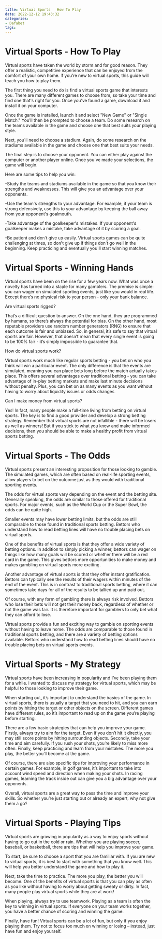 ```yaml
---
title: Virtual Sports   How To Play
date: 2022-12-12 19:43:32
categories:
- Dafabet
tags:
---
```



#  Virtual Sports - How To Play

Virtual sports have taken the world by storm and for good reason. They offer a realistic, competitive experience that can be enjoyed from the comfort of your own home. If you're new to virtual sports, this guide will teach you how to play them.

The first thing you need to do is find a virtual sports game that interests you. There are many different games to choose from, so take your time and find one that's right for you. Once you've found a game, download it and install it on your computer.

Once the game is installed, launch it and select "New Game" or "Single Match." You'll then be prompted to choose a team. Do some research on the teams available in the game and choose one that best suits your playing style.

Next, you'll need to choose a stadium. Again, do some research on the stadiums available in the game and choose one that best suits your needs.

The final step is to choose your opponent. You can either play against the computer or another player online. Once you've made your selections, the game will begin.

Here are some tips to help you win:

-Study the teams and stadiums available in the game so that you know their strengths and weaknesses. This will give you an advantage over your opponents.

-Use the team's strengths to your advantage. For example, if your team is strong defensively, use this to your advantage by keeping the ball away from your opponent's goalmouth.

-Take advantage of the goalkeeper's mistakes. If your opponent's goalkeeper makes a mistake, take advantage of it by scoring a goal.

-Be patient and don't give up easily. Virtual sports games can be quite challenging at times, so don't give up if things don't go well in the beginning. Keep practicing and eventually you'll start winning matches.

#  Virtual Sports - Winning Hands

Virtual sports have been on the rise for a few years now. What was once a novelty has turned into a staple for many gamblers. The premise is simple: you can wager on simulated sporting events, just like you would in real life. Except there’s no physical risk to your person - only your bank balance.

Are virtual sports rigged?

That’s a difficult question to answer. On the one hand, they are programmed by humans, so there’s always the potential for bias. On the other hand, most reputable providers use random number generators (RNG) to ensure that each outcome is fair and unbiased. So, in general, it’s safe to say that virtual sports are fair. However, that doesn’t mean that every single event is going to be 100% fair - it’s simply impossible to guarantee that.

How do virtual sports work?

Virtual sports work much like regular sports betting - you bet on who you think will win a particular event. The only difference is that the events are simulated, meaning you can place bets long before the match actually takes place. This offers several advantages over traditional betting - you can take advantage of in-play betting markets and make last minute decisions without penalty. Plus, you can bet on as many events as you want without having to worry about liquidity issues or odds changes.

Can I make money from virtual sports?

Yes! In fact, many people make a full-time living from betting on virtual sports. The key is to find a good provider and develop a strong betting strategy. Remember that virtual sports are not infallible - there will be losers as well as winners! But if you stick to what you know and make informed decisions, then you should be able to make a healthy profit from virtual sports betting.

#  Virtual Sports - The Odds

Virtual sports present an interesting proposition for those looking to gamble. The simulated games, which are often based on real-life sporting events, allow players to bet on the outcome just as they would with traditional sporting events.

The odds for virtual sports vary depending on the event and the betting site. Generally speaking, the odds are similar to those offered for traditional sports. For major events, such as the World Cup or the Super Bowl, the odds can be quite high.

Smaller events may have lower betting limits, but the odds are still comparable to those found in traditional sports betting. Bettors who understand how to read betting lines will have no trouble placing bets on virtual sports.

One of the benefits of virtual sports is that they offer a wide variety of betting options. In addition to simply picking a winner, bettors can wager on things like how many goals will be scored or whether there will be a red card in the game. This gives bettors more opportunities to make money and makes gambling on virtual sports more exciting.

Another advantage of virtual sports is that they offer instant gratification. Bettors can typically see the results of their wagers within minutes of the end of the event. This is in contrast to traditional sports betting, where it can sometimes take days for all of the results to be tallied up and paid out.

Of course, with any form of gambling there is always risk involved. Bettors who lose their bets will not get their money back, regardless of whether or not the game was fair. It is therefore important for gamblers to only bet what they can afford to lose.

Virtual sports provide a fun and exciting way to gamble on sporting events without having to leave home. The odds are comparable to those found in traditional sports betting, and there are a variety of betting options available. Bettors who understand how to read betting lines should have no trouble placing bets on virtual sports events.

#  Virtual Sports - My Strategy

Virtual sports have been increasing in popularity and I’ve been playing them for a while. I wanted to discuss my strategy for virtual sports, which may be helpful to those looking to improve their game.

When starting out, it’s important to understand the basics of the game. In virtual sports, there is usually a target that you need to hit, and you can earn points by hitting the target or other objects on the screen. Different games have different rules, so it’s important to read up on the game you’re playing before starting.

There are a few basic strategies that can help you improve your game. Firstly, always try to aim for the target. Even if you don’t hit it directly, you may still score points by hitting surrounding objects. Secondly, take your time and aim carefully. If you rush your shots, you’re likely to miss more often. Finally, keep practicing and learn from your mistakes. The more you play, the better you’ll become at the game.

Of course, there are also specific tips for improving your performance in certain games. For example, in golf games, it’s important to take into account wind speed and direction when making your shots. In racing games, learning the track inside out can give you a big advantage over your opponents.

Overall, virtual sports are a great way to pass the time and improve your skills. So whether you’re just starting out or already an expert, why not give them a go?

#  Virtual Sports - Playing Tips

Virtual sports are growing in popularity as a way to enjoy sports without having to go out in the cold or rain. Whether you are playing soccer, baseball, or basketball, there are tips that will help you improve your game.

To start, be sure to choose a sport that you are familiar with. If you are new to virtual sports, it is best to start with something that you know well. This will help you better understand the game and how to play it.

Next, take the time to practice. The more you play, the better you will become. One of the benefits of virtual sports is that you can play as often as you like without having to worry about getting sweaty or dirty. In fact, many people play virtual sports while they are at work!

When playing, always try to use teamwork. Playing as a team is often the key to winning in virtual sports. If everyone on your team works together, you have a better chance of scoring and winning the game.

Finally, have fun! Virtual sports can be a lot of fun, but only if you enjoy playing them. Try not to focus too much on winning or losing – instead, just have fun and enjoy yourself.